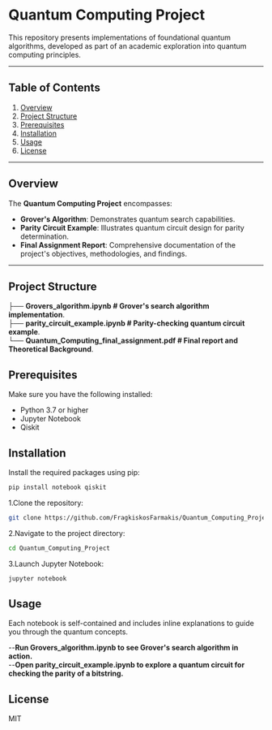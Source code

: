 # Quantum Computing Project

This repository presents implementations of foundational quantum algorithms, developed as part of an academic exploration into quantum computing principles.

---

## Table of Contents

1. [Overview](#overview)
2. [Project Structure](#project-structure)
3. [Prerequisites](#prerequisites)
4. [Installation](#installation)
5. [Usage](#usage)
6. [License](#license)

---

## Overview

The **Quantum Computing Project** encompasses:

- **Grover's Algorithm**: Demonstrates quantum search capabilities.
- **Parity Circuit Example**: Illustrates quantum circuit design for parity determination.
- **Final Assignment Report**: Comprehensive documentation of the project's objectives, methodologies, and findings.

---

## Project Structure

├── **Grovers_algorithm.ipynb # Grover's search algorithm implementation**.  
├── **parity_circuit_example.ipynb # Parity-checking quantum circuit example**.  
└── **Quantum_Computing_final_assignment.pdf # Final report and Theoretical Background**.  

## Prerequisites

Make sure you have the following installed:

- Python 3.7 or higher
- Jupyter Notebook
- Qiskit

## Installation

Install the required packages using pip:

```bash
pip install notebook qiskit

```
1.Clone the repository:
```bash
git clone https://github.com/FragkiskosFarmakis/Quantum_Computing_Project.git
```
2.Navigate to the project directory:
```bash
cd Quantum_Computing_Project
```
3.Launch Jupyter Notebook:
```bash
jupyter notebook
```
## Usage

Each notebook is self-contained and includes inline explanations to guide you through the quantum concepts.

--**Run Grovers_algorithm.ipynb to see Grover's search algorithm in action.**  
--**Open parity_circuit_example.ipynb to explore a quantum circuit for checking the parity of a bitstring.**  

## License
MIT
